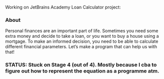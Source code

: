 Working on JetBrains Academy Loan Calculator project: 

### About
Personal finances are an important part of life. Sometimes you need some extra money and decide to take a loan, or you want to buy a house using a mortgage. To make an informed decision, you need to be able to calculate different financial parameters. Let’s make a program that can help us with that!

### STATUS: Stuck on Stage 4 (out of 4). Mostly because I cba to figure out how to represent the equation as a programme atm.
